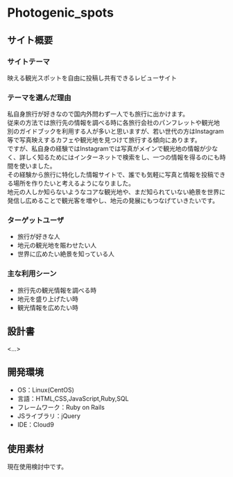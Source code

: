 # Photogenic_spots

## サイト概要
### サイトテーマ
映える観光スポットを自由に投稿し共有できるレビューサイト

### テーマを選んだ理由
私自身旅行が好きなので国内外問わず一人でも旅行に出かけます。  
従来の方法では旅行先の情報を調べる時に各旅行会社のパンフレットや観光地別のガイドブックを利用する人が多いと思いますが、若い世代の方はInstagram等で写真映えするカフェや観光地を見つけて旅行する傾向にあります。  
ですが、私自身の経験ではInstagramでは写真がメインで観光地の情報が少なく、詳しく知るためにはインターネットで検索をし、一つの情報を得るのにも時間を使いました。  
その経験から旅行に特化した情報サイトで、誰でも気軽に写真と情報を投稿できる場所を作りたいと考えるようになりました。  
地元の人しか知らないようなコアな観光地や、まだ知られていない絶景を世界に発信し広めることで観光客を増やし、地元の発展にもつなげていきたいです。  

### ターゲットユーザ
- 旅行が好きな人  
- 地元の観光地を賑わせたい人  
- 世界に広めたい絶景を知っている人  

### 主な利用シーン
- 旅行先の観光情報を調べる時  
- 地元を盛り上げたい時  
- 観光情報を広めたい時  

## 設計書
<...>

## 開発環境
- OS：Linux(CentOS)
- 言語：HTML,CSS,JavaScript,Ruby,SQL
- フレームワーク：Ruby on Rails
- JSライブラリ：jQuery
- IDE：Cloud9

## 使用素材
現在使用検討中です。